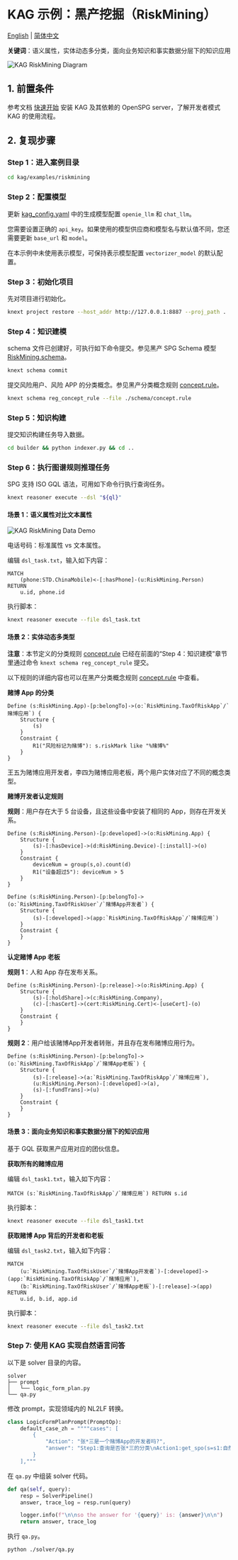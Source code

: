 # KAG 示例：黑产挖掘（RiskMining）

[English](./README.md) |
[简体中文](./README_cn.md)

**关键词**：语义属性，实体动态多分类，面向业务知识和事实数据分层下的知识应用

![KAG RiskMining Diagram](./images/kag-riskmining-diag.png)

## 1. 前置条件

参考文档 [快速开始](https://openspg.yuque.com/ndx6g9/0.6/quzq24g4esal7q17) 安装 KAG 及其依赖的 OpenSPG server，了解开发者模式 KAG 的使用流程。

## 2. 复现步骤

### Step 1：进入案例目录

```bash
cd kag/examples/riskmining
```

### Step 2：配置模型

更新 [kag_config.yaml](./kag_config.yaml) 中的生成模型配置 ``openie_llm`` 和 ``chat_llm``。

您需要设置正确的 ``api_key``。如果使用的模型供应商和模型名与默认值不同，您还需要更新 ``base_url`` 和 ``model``。

在本示例中未使用表示模型，可保持表示模型配置 ``vectorizer_model`` 的默认配置。

### Step 3：初始化项目

先对项目进行初始化。

```bash
knext project restore --host_addr http://127.0.0.1:8887 --proj_path .
```

### Step 4：知识建模

schema 文件已创建好，可执行如下命令提交。参见黑产 SPG Schema 模型 [RiskMining.schema](./schema/RiskMining.schema)。

```bash
knext schema commit
```

提交风险用户、风险 APP 的分类概念。参见黑产分类概念规则 [concept.rule](./schema/concept.rule)。

```bash
knext schema reg_concept_rule --file ./schema/concept.rule
```

### Step 5：知识构建

提交知识构建任务导入数据。

```bash
cd builder && python indexer.py && cd ..
```

### Step 6：执行图谱规则推理任务

SPG 支持 ISO GQL 语法，可用如下命令行执行查询任务。

```bash
knext reasoner execute --dsl "${ql}"
```

#### 场景 1：语义属性对比文本属性

![KAG RiskMining Data Demo](./images/kag-riskmining-data-demo.png)

电话号码：标准属性 vs 文本属性。

编辑 ``dsl_task.txt``，输入如下内容：

```cypher
MATCH
    (phone:STD.ChinaMobile)<-[:hasPhone]-(u:RiskMining.Person)
RETURN
    u.id, phone.id
```

执行脚本：

```bash
knext reasoner execute --file dsl_task.txt
```

#### 场景 2：实体动态多类型

**注意**：本节定义的分类规则 [concept.rule](./schema/concept.rule) 已经在前面的“Step 4：知识建模”章节里通过命令 ``knext schema reg_concept_rule`` 提交。

以下规则的详细内容也可以在黑产分类概念规则 [concept.rule](./schema/concept.rule) 中查看。

**赌博 App 的分类**

```text
Define (s:RiskMining.App)-[p:belongTo]->(o:`RiskMining.TaxOfRiskApp`/`赌博应用`) {
    Structure {
        (s)
    }
    Constraint {
        R1("风险标记为赌博"): s.riskMark like "%赌博%"
    }
}
```

王五为赌博应用开发者，李四为赌博应用老板，两个用户实体对应了不同的概念类型。

**赌博开发者认定规则**

**规则**：用户存在大于 5 台设备，且这些设备中安装了相同的 App，则存在开发关系。

```text
Define (s:RiskMining.Person)-[p:developed]->(o:RiskMining.App) {
    Structure {
        (s)-[:hasDevice]->(d:RiskMining.Device)-[:install]->(o)
    }
    Constraint {
        deviceNum = group(s,o).count(d)
        R1("设备超过5"): deviceNum > 5
    }
}
```

```text
Define (s:RiskMining.Person)-[p:belongTo]->(o:`RiskMining.TaxOfRiskUser`/`赌博App开发者`) {
    Structure {
        (s)-[:developed]->(app:`RiskMining.TaxOfRiskApp`/`赌博应用`)
    }
    Constraint {
    }
}
```

**认定赌博 App 老板**

**规则 1**：人和 App 存在发布关系。

```text
Define (s:RiskMining.Person)-[p:release]->(o:RiskMining.App) {
    Structure {
        (s)-[:holdShare]->(c:RiskMining.Company),
        (c)-[:hasCert]->(cert:RiskMining.Cert)<-[useCert]-(o)
    }
    Constraint {
    }
}
```

**规则 2**：用户给该赌博App开发者转账，并且存在发布赌博应用行为。

```text
Define (s:RiskMining.Person)-[p:belongTo]->(o:`RiskMining.TaxOfRiskApp`/`赌博App老板`) {
    Structure {
        (s)-[:release]->(a:`RiskMining.TaxOfRiskApp`/`赌博应用`),
        (u:RiskMining.Person)-[:developed]->(a),
        (s)-[:fundTrans]->(u)
    }
    Constraint {
    }
}
```

#### 场景 3：面向业务知识和事实数据分层下的知识应用

基于 GQL 获取黑产应用对应的团伙信息。

**获取所有的赌博应用**

编辑 ``dsl_task1.txt``，输入如下内容：

```cypher
MATCH (s:`RiskMining.TaxOfRiskApp`/`赌博应用`) RETURN s.id
```

执行脚本：

```bash
knext reasoner execute --file dsl_task1.txt
```

**获取赌博 App 背后的开发者和老板**

编辑 ``dsl_task2.txt``，输入如下内容：

```cypher
MATCH
    (u:`RiskMining.TaxOfRiskUser`/`赌博App开发者`)-[:developed]->(app:`RiskMining.TaxOfRiskApp`/`赌博应用`),
    (b:`RiskMining.TaxOfRiskUser`/`赌博App老板`)-[:release]->(app)
RETURN
    u.id, b.id, app.id
```

执行脚本：

```bash
knext reasoner execute --file dsl_task2.txt
```

### Step 7: 使用 KAG 实现自然语言问答

以下是 solver 目录的内容。

```text
solver
├── prompt
│   └── logic_form_plan.py
└── qa.py
```

修改 prompt，实现领域内的 NL2LF 转换。

```python
class LogicFormPlanPrompt(PromptOp):
    default_case_zh = """"cases": [
        {
            "Action": "张*三是一个赌博App的开发者吗?",
            "answer": "Step1:查询是否张*三的分类\nAction1:get_spo(s=s1:自然人[张*三], p=p1:属于, o=o1:风险用户)\nOutput:输出o1\nAction2:get(o1)"
        }
    ],"""
```

在 ``qa.py`` 中组装 solver 代码。

```python
def qa(self, query):
    resp = SolverPipeline()
    answer, trace_log = resp.run(query)

    logger.info(f"\n\nso the answer for '{query}' is: {answer}\n\n")
    return answer, trace_log
```

执行 ``qa.py``。

```bash
python ./solver/qa.py
```

